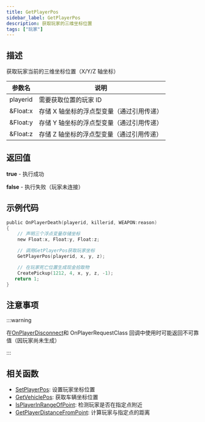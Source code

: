 ```yaml
---
title: GetPlayerPos
sidebar_label: GetPlayerPos
description: 获取玩家的三维坐标位置
tags: ["玩家"]
---
```


## 描述

获取玩家当前的三维坐标位置（X/Y/Z 轴坐标）

| 参数名   | 说明                                      |
| -------- | ----------------------------------------- |
| playerid | 需要获取位置的玩家 ID                     |
| &Float:x | 存储 X 轴坐标的浮点型变量（通过引用传递） |
| &Float:y | 存储 Y 轴坐标的浮点型变量（通过引用传递） |
| &Float:z | 存储 Z 轴坐标的浮点型变量（通过引用传递） |

## 返回值

**true** - 执行成功

**false** - 执行失败（玩家未连接）

## 示例代码

```c
public OnPlayerDeath(playerid, killerid, WEAPON:reason)
{
    // 声明三个浮点变量存储坐标
    new Float:x, Float:y, Float:z;

    // 调用GetPlayerPos获取玩家坐标
    GetPlayerPos(playerid, x, y, z);

    // 在玩家死亡位置生成现金拾取物
    CreatePickup(1212, 4, x, y, z, -1);
   return 1;
}
```

## 注意事项

:::warning

在[OnPlayerDisconnect](../callbacks/OnPlayerDisconnect)和 OnPlayerRequestClass 回调中使用时可能返回不可靠值（因玩家尚未生成）

:::

## 相关函数

- [SetPlayerPos](SetPlayerPos): 设置玩家坐标位置
- [GetVehiclePos](GetVehiclePos): 获取车辆坐标位置
- [IsPlayerInRangeOfPoint](IsPlayerInRangeOfPoint): 检测玩家是否在指定点附近
- [GetPlayerDistanceFromPoint](GetPlayerDistanceFromPoint): 计算玩家与指定点的距离
